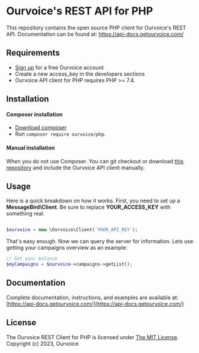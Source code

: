 Ourvoice's REST API for PHP
===============================
This repository contains the open source PHP client for Ourvoice's REST API.
Documentation can be found at: https://api-docs.getourvoice.com/

Requirements
-----

- [Sign up](https://app.getourvoice.com/auth/register) for a free Ourvoice account
- Create a new access_key in the developers sections
- Ourvoice API client for PHP requires PHP >= 7.4.

Installation
-----

#### Composer installation

- [Download composer](https://getcomposer.org/doc/00-intro.md#installation-nix)
- Run `composer require ourvoice/php`.

#### Manual installation

When you do not use Composer. You can git checkout or download [this repository](https://github.com/shadonet/ourvoice-php) and include the Ourvoice API client manually.


Usage
-----

Here is a quick breakdown on how it works. First, you need to set up a **MessageBird\Client**. Be sure to replace **YOUR_ACCESS_KEY** with something real.

```php

$ourvoice = new \Ourvoice\Client('YOUR_API_KEY');

```

That's easy enough. Now we can query the server for information. Lets use getting your campaigns overview as an example:

```php
// Get your balance
$myCampaigns = $ourvoice->campaigns->getList();
```

Documentation
----
Complete documentation, instructions, and examples are available at:
[https://api-docs.getourvoice.com/](https://api-docs.getourvoice.com/)


License
----
The Ourvoice REST Client for PHP is licensed under [The MIT License](https://opensource.org/license/mit-0/). Copyright (c) 2023, Ourvoice
